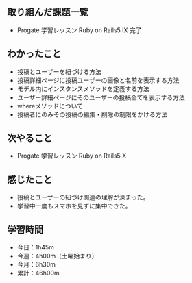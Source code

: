 ## 取り組んだ課題一覧
- Progate 学習レッスン Ruby on Rails5 IX 完了
## わかったこと
- 投稿とユーザーを紐づける方法
- 投稿詳細ページに投稿ユーザーの画像と名前を表示する方法
- モデル内にインスタンスメソッドを定義する方法
- ユーザー詳細ページにそのユーザーの投稿全てを表示する方法
- whereメソッドについて
- 投稿者にのみその投稿の編集・削除の制限をかける方法            
## 次やること
- Progate 学習レッスン Ruby on Rails5 X
## 感じたこと
- 投稿とユーザーの紐づけ関連の理解が深まった。
- 学習中一度もスマホを見ずに集中できた。
## 学習時間
- 今日：1h45m
- 今週：4h00m（土曜始まり）
- 今月：6h30m
- 累計：46h00m